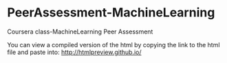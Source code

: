 # PeerAssessment-MachineLearning
Coursera class-MachineLearning Peer Assessment

You can view a compiled version of the html by copying the link to the html file and paste into:
http://htmlpreview.github.io/
